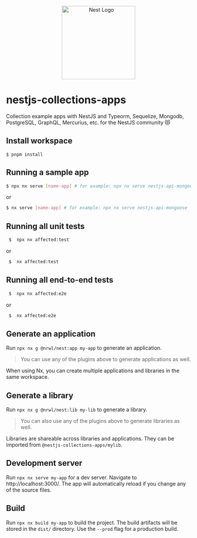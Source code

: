 <p align="center">
  <a href="http://nestjs.com/" target="blank"><img src="https://nestjs.com/img/logo-small.svg" width="200" alt="Nest Logo" /></a>
</p>

# nestjs-collections-apps 

Collection example apps with NestJS and Typeorm, Sequelize, Mongodb, PostgreSQL, GraphQL, Mercurius, etc. for the NestJS community 😻

## Install workspace 

```
$ pnpm install
```

## Running a sample app

```bash
$ npx nx serve [name-app] # for example: npx nx serve nestjs-api-mongoose
```

or

```bash
$ nx serve [name-app] # for example: npx nx serve nestjs-api-mongoose
```


## Running all unit tests

```bash
 $  npx nx affected:test 
```

or

```bash
 $  nx affected:test 
```

## Running all end-to-end tests

```bash
 $  npx nx affected:e2e 
```

or

```bash
 $  nx affected:e2e 
```

## Generate an application

Run `npx nx g @nrwl/nest:app my-app` to generate an application.

> You can use any of the plugins above to generate applications as well.

When using Nx, you can create multiple applications and libraries in the same workspace.

## Generate a library

Run `npx nx g @nrwl/nest:lib my-lib` to generate a library.

> You can also use any of the plugins above to generate libraries as well.

Libraries are shareable across libraries and applications. They can be imported from `@nestjs-collections-apps/mylib`.

## Development server

Run `npx nx serve my-app` for a dev server. Navigate to http://localhost:3000/. The app will automatically reload if you change any of the source files.

## Build

Run `npx nx build my-app` to build the project. The build artifacts will be stored in the `dist/` directory. Use the `--prod` flag for a production build.
